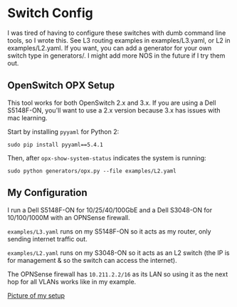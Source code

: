 # Switch Config
I was tired of having to configure these switches with dumb command line tools, so I wrote this.
See L3 routing examples in examples/L3.yaml, or L2 in examples/L2.yaml.
If you want, you can add a generator for your own switch type in generators/.
I might add more NOS in the future if I try them out.

## OpenSwitch OPX Setup
This tool works for both OpenSwitch 2.x and 3.x.
If you are using a Dell S5148F-ON, you'll want to use a 2.x version because 3.x has issues with mac learning.

Start by installing `pyyaml` for Python 2:
```
sudo pip install pyyaml==5.4.1
```

Then, after `opx-show-system-status` indicates the system is running:
```
sudo python generators/opx.py --file examples/L2.yaml
```

## My Configuration
I run a Dell S5148F-ON for 10/25/40/100GbE and a Dell S3048-ON for 10/100/1000M with an OPNSense firewall.

`examples/L3.yaml` runs on my S5148F-ON so it acts as my router, only sending internet traffic out.

`examples/L2.yaml` runs on my S3048-ON so it acts as an L2 switch (the IP is for management & so the switch can access the internet).

The OPNSense firewall has `10.211.2.2/16` as its LAN so using it as the next hop for all VLANs works like in my example.

[Picture of my setup](example.jpg)
